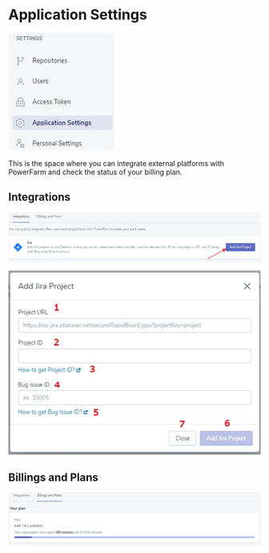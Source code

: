 # Application Settings

![aplsett](../../../assets/images6/aplsettings.jpg)

This is the space where you can integrate external platforms with PowerFarm and check the status of your billing plan.

## Integrations

![aplsett1](../../../assets/images6/aplsettings1.jpg)


![applsett2](../../../assets/images6/aplsettings2.jpg)

## Billings and Plans

![aplsett3](../../../assets/images6/aplsettings3.jpg)
